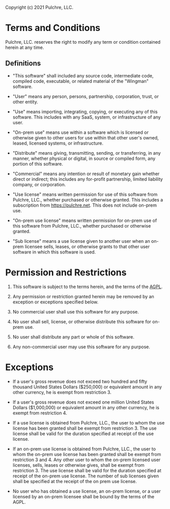 Copyright (c) 2021 Pulchre, LLC.

# Terms and Conditions

Pulchre, LLC. reserves the right to modify any term or condition contained
herein at any time.

## Definitions

* "This software" shall included any source code, intermediate code, compiled
  code, executable, or related material of the "Wingman" software.

* "User" means any person, persons, partnership, corporation, trust, or other
  entity.

* "Use" means importing, integrating, copying, or executing any of this
  software. This includes with any SaaS, system, or infrastructure of any user.

* "On-prem use" means use within a software which is licensed or otherwise
  given to other users for use within that other user's owned, leased, licensed
  systems, or infrastructure.

* "Distribute" means giving, transmitting, sending, or transferring, in any
  manner, whether physical or digital, in source or compiled form, any portion
  of this software.

* "Commercial" means any intention or result of monetary gain whether direct or
  indirect; this includes any for-profit partnership, limited liability company,
  or corporation.

* "Use license" means written permission for use of this software from Pulchre,
  LLC., whether purchased or otherwise granted. This includes a subscription
  from https://pulchre.net. This does not include on-prem use.

* "On-prem use license" means written permission for on-prem use of this
  software from Pulchre, LLC., whether purchased or otherwise granted.

* "Sub license" means a use license given to another user when an on-prem
  licensee sells, leases, or otherwise grants to that other user software in
  which this software is used.

# Permission and Restrictions

1. This software is subject to the terms herein, and the terms of the
   [AGPL](https://www.gnu.org/licenses/agpl-3.0.en.html).

1. Any permission or restriction granted herein may be removed by an exception
   or exceptions specified below.

1. No commercial user shall use this software for any purpose.

1. No user shall sell, license, or otherwise distribute this software for
   on-prem use.

1. No user shall distribute any part or whole of this software.

1. Any non-commercial user may use this software for any purpose.

# Exceptions

* If a user's gross revenue does not exceed two hundred and fifty thousand
  United States Dollars ($250,000) or equivalent amount in any other currency,
  he is exempt from restriction 3.

* If a user's gross revenue does not exceed one million United States Dollars
  ($1,000,000) or equivalent amount in any other currency, he is exempt from
  restriction 4.

* If a use license is obtained from Pulchre, LLC., the user to whom the use
  license has been granted shall be exempt from restriction 3. The use license
  shall be valid for the duration specified at receipt of the use license.

* If an on-prem use license is obtained from Pulchre, LLC., the user to whom
  the on-prem use license has been granted shall be exempt from restriction 3
  and 4. Any other user to whom the on-prem licensed user licenses, sells,
  leases or otherwise gives, shall be exempt from restriction 3. The use
  license shall be valid for the duration specified at receipt of the on-prem
  use license. The number of sub licenses given shall be specified at the
  receipt of the on prem use license.

* No user who has obtained a use license, an on-prem license, or a user
  licensed by an on-prem licensee shall be bound by the terms of the AGPL.
